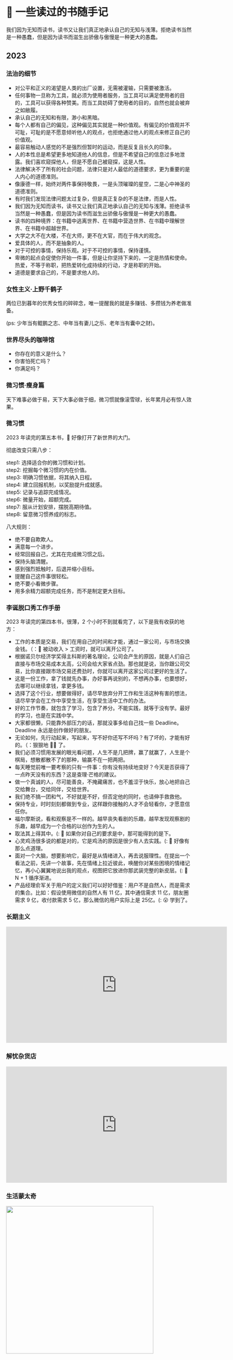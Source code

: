 # 📖 一些读过的书随手记


我们因为无知而读书，读书又让我们真正地承认自己的无知与浅薄。拒绝读书当然是一种愚蠢，但是因为读书而滋生出骄傲与傲慢是一种更大的愚蠢。    

<!--more-->

## 2023 

### 法治的细节

* 对公平和正义的渴望是人类的出厂设置，无需被灌输，只需要被激活。  
* 任何事物一旦称为工具，就必须为使用者服务，当工具可以满足使用者的目的，工具可以获得各种赞美。而当工具妨碍了使用者的目的，自然也就会被弃之如敝履。   
* 承认自己的无知和有限，渺小和黑暗。  
* 每个人都有自己的偏见，这种偏见其实就是一种价值观。有偏见的价值观并不可耻，可耻的是不愿意倾听他人的观点，也拒绝通过他人的观点来修正自己的价值观。   
* 最容易触动人感觉的不是强烈但暂时的运动，而是反复且长久的印象。   
* 人的本性总是希望更多地知道他人的信息，但是不希望自己的信息过多地泄露。我们喜欢窥探他人，但是不愿自己被窥探，这是人性。   
* 法律解决不了所有的社会问题，法律只是对人最低的道德要求，更为重要的是人内心的道德准则。   
* 像康德一样，始终对两件事保持敬畏，一是头顶璀璨的星空，二是心中神圣的道德准则。   
* 有时我们发现法律问题太过复杂，但是真正复杂的不是法律，而是人性。   
* 我们因为无知而读书，读书又让我们真正地承认自己的无知与浅薄。拒绝读书当然是一种愚蠢，但是因为读书而滋生出骄傲与傲慢是一种更大的愚蠢。    
* 读书的四种境界：在书籍中逃离世界、在书籍中营造世界、在书籍中理解世界、在书籍中超越世界。    
* 大学之大不在大楼，不在大师，更不在大官，而在于伟大的观念。   
* 爱具体的人，而不是抽象的人。   
* 对于可控的事情，保持乐观。对于不可控的事情，保持谨慎。   
* 卑微的起点会促使你开始一件事，但是让你坚持下来的，一定是热情和使命。热爱，不等于称职，把热爱转化成持续的行动，才是称职的开始。    
* 道德是要求自己的，不是要求他人的。    

### 女性主义·上野千鹤子

两位已到暮年的优秀女性的碎碎念，唯一提醒我的就是多赚钱、多攒钱为养老做准备。   

(ps: 少年当有鲲鹏之志、中年当有妻儿之乐、老年当有囊中之财)。      

### 世界尽头的咖啡馆  

* 你存在的意义是什么？
* 你害怕死亡吗？
* 你满足吗？

### 微习惯·瘦身篇

天下难事必做于易，天下大事必做于细，微习惯就像滚雪球，长年累月必有惊人效果。  

### 微习惯  

2023 年读完的第五本书，🤔 好像打开了新世界的大门。  

彻底改变只需八步：  

step1: 选择适合你的微习惯和计划。  
step2: 挖掘每个微习惯的内在价值。  
step3: 明确习惯依据，将其纳入日程。   
step4: 建立回报机制，以奖励提升成就感。  
step5: 记录与追踪完成情况。  
step6: 微量开始，超额完成。  
step7: 服从计划安排，摆脱高期待值。  
step8: 留意微习惯养成的标志。  

八大规则：  

* 绝不要自欺欺人。  
* 满意每一个进步。  
* 经常回报自己，尤其在完成微习惯之后。  
* 保持头脑清醒。  
* 感到强烈抵触时，后退并缩小目标。  
* 提醒自己这件事很轻松。  
* 绝不要小看微步骤。  
* 用多余精力超额完成任务，而不是制定更大目标。   

### 李诞脱口秀工作手册  

2023 年读完的第四本书，很薄，2 个小时不到就看完了，以下是我有收获的地方：  

* 工作的本质是交易，我们在用自己的时间和才能，通过一家公司，与市场交换金钱。（：🤔 被动收入 > 工资时，就可以离开公司了。  
* 根据诺贝尔经济学奖得主科斯的著名理论，公司会产生的原因，就是人们自己直接与市场交易成本太高，公司会给大家省点劲。那也就是说，当你跟公司交易，比你直接跟市场交易还费劲时，你就可以离开这家公司过更好的生活了。   
* 这是一份工作，拿了钱就先办事，办好事再说别的，不想再办事，也要想好，去哪可以继续拿钱，拿更多钱。  
* 选择了这个行业，想要做得好，请尽早放弃分开工作和生活这种有害的想法，请尽早学会在工作中享受生活，在享受生活中工作的办法。  
* 好的工作节奏，就包含了学习，包含了养分。不能实践，就等于没有学。最好的学习，也是在实践中学。   
* 大家都很懒，只能靠外部压力的话，那就没事多给自己找一些 Deadline。Deadline 永远是创作做好的朋友。  
* 无论如何，先行动起来，写起来，写不好你还写不坏吗？有了坏的，才能有好的。（：狠狠地 👍🏻 了。  
* 我们必须习惯用发展的眼光看问题，人生不是几把牌，赢了就赢了，人生是个棋局，想散都散不了的那种，输赢不在一把两把。   
* 每天睡觉前唯一要考察的只有一件事：你有没有持续地变好？今天是否获得了一点昨天没有的东西？这是查理·芒格的建议。  
* 做一个真诚的人，尽可能善良，不掩藏痛苦，也不羞涩于快乐，放心地把自己交给舞台，交给同伴，交给世界。  
* 我们绝不搞一团和气，不好就是不好，但否定他的同时，也请伸手救救他。  
* 保持专业，时时刻刻都做到专业，这样跟你接触的人才不会轻看你，才愿意信任你。  
* 福尔摩斯说，看和观察是不一样的。越早丧失看剧的乐趣，越早发现观察剧的乐趣，越早成为一个合格的以创作为生的人。  
* 取法其上得其中。(: 🤔 如果你对自己的要求是中，那可能得到的是下。   
* 心灵鸡汤很多说的都是对的，它是鸡汤的原因是很少有人去实践。(: 🤔 好像有那么点道理。  
* 面对一个大脑，想要影响它，最好是从情绪进入，再去说服理性。在提出一个看法之前，先讲一个故事，先在情绪上拉近彼此，唤醒你对某些困境的情绪记忆，再小心翼翼地说出我的观点，视图把它放进你那武装完整的新皮层。(: 🤔 N + 1 循序渐进。  
* 产品经理俞军关于用户的定义我们可以好好借鉴：用户不是自然人，而是需求的集合。比如：假设使用微信的自然人有 11 亿，其中通信需求 11 亿，朋友圈需求 9 亿，收付款需求 5 亿，那么微信的用户实际上是 25亿。(: 😮 学到了。   

### 长期主义  

<iframe width="600" height="315" src="https://www.youtube.com/embed/d0lJ8wx3vag" title="YouTube video player" frameborder="0" allow="accelerometer; autoplay; clipboard-write; encrypted-media; gyroscope; picture-in-picture; web-share" allowfullscreen></iframe>

### 解忧杂货店  

<iframe width="600" height="315" src="https://www.youtube.com/embed/REPPWttrOk4" title="YouTube video player" frameborder="0" allow="accelerometer; autoplay; clipboard-write; encrypted-media; gyroscope; picture-in-picture; web-share" allowfullscreen></iframe>

### 生活蒙太奇   

<img src="/images/books/img_2.png" alt="" width="400" />  


